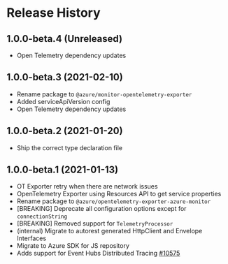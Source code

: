 # Release History

## 1.0.0-beta.4 (Unreleased)

- Open Telemetry dependency updates

## 1.0.0-beta.3 (2021-02-10)

- Rename package to `@azure/monitor-opentelemetry-exporter`
- Added serviceApiVersion config
- Open Telemetry dependency updates

## 1.0.0-beta.2 (2021-01-20)

- Ship the correct type declaration file

## 1.0.0-beta.1 (2021-01-13)

- OT Exporter retry when there are network issues
- OpenTelemetry Exporter using Resources API to get service properties
- Rename package to `@azure/opentelemetry-exporter-azure-monitor`
- [BREAKING] Deprecate all configuration options except for `connectionString`
- [BREAKING] Removed support for `TelemetryProcessor`
- (internal) Migrate to autorest generated HttpClient and Envelope Interfaces
- Migrate to Azure SDK for JS repository
- Adds support for Event Hubs Distributed Tracing [#10575](https://github.com/Azure/azure-sdk-for-js/pull/10575)
